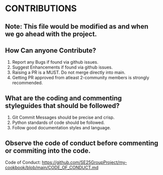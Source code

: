 # CONTRIBUTIONS

## Note: This file would be modified as and when we go ahead with the project. 

## How Can anyone Contribute?
1. Report any Bugs if found via github issues.
2. Suggest Enhancements if found via github issues.
3. Raising a PR is a MUST. Do not merge directly into main. 
4. Getting PR approved from atleast 2-community members is strongly recommended.

## What are the coding and commenting styleguides that should be followed?
1. Git Commit Messages should be precise and crisp.
2. Python standards of code should be followed. 
3. Follow good documentation styles and language.

## Observe the code of conduct before commenting or commiting into the code.
Code of Conduct: https://github.com/SE25GroupProject/my-cookbook/blob/main/CODE_OF_CONDUCT.md
